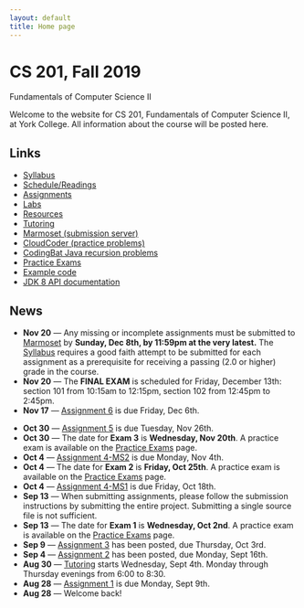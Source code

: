 ```yaml
---
layout: default
title: Home page
---
```


# CS 201, Fall 2019

<div id="subtitle">Fundamentals of Computer Science II</div>

Welcome to the website for CS 201, Fundamentals of Computer Science II, at York College.  All information about the course will be posted here.

## Links

* [Syllabus](syllabus.html)
* [Schedule/Readings](schedule.html)
* [Assignments](assign/index.html)
* [Labs](labs/index.html)
* [Resources](resources/index.html)
* [Tutoring](tutoring.html)
* [Marmoset (submission server)](https://cs.ycp.edu/marmoset)
* [CloudCoder (practice problems)](https://cs.ycp.edu/cloudcoder)
* [CodingBat Java recursion problems](http://codingbat.com/java/Recursion-1)
* [Practice Exams](practice/index.html)
* [Example code](examples/index.html)
* [JDK 8 API documentation](https://docs.oracle.com/javase/8/docs/api/)

## News
<!-- commented out future news
-->

* **Nov 20** &mdash; Any missing or incomplete assignments must be submitted to [Marmoset](https://cs.ycp.edu/marmoset) by **Sunday, Dec 8th, by 11:59pm at the very latest.** The [Syllabus](syllabus.html) requires a good faith attempt to be submitted for each assignment as a prerequisite for receiving a passing (2.0 or higher) grade in the course.
* **Nov 20** &mdash; The **FINAL EXAM** is scheduled for Friday, December 13th: section 101 from 10:15am to 12:15pm, section 102 from 12:45pm to 2:45pm.
* **Nov 17** &mdash; [Assignment 6](assign/assign06.html) is due Friday, Dec 6th.

<!-- didn't do this for Fall 2019
* **Oct 18** &mdash; Two practice problems for Exam 2 have been posted to [CloudCoder](https://cs.ycp.edu/cloudcoder). I will be posting additional practice problems as time allows.
-->

* **Oct 30** &mdash; [Assignment 5](assign/assign05.html) is due Tuesday, Nov 26th.
* **Oct 30** &mdash; The date for **Exam 3** is **Wednesday, Nov 20th**.  A practice exam is available on the [Practice Exams](practice/index.html) page.
* **Oct 4**  &mdash; [Assignment 4-MS2](assign/assign04.html) is due Monday, Nov 4th.
* **Oct 4** &mdash; The date for **Exam 2** is **Friday, Oct 25th**.  A practice exam is available on the [Practice Exams](practice/index.html) page.
* **Oct 4**  &mdash; [Assignment 4-MS1](assign/assign04.html) is due Friday, Oct 18th.
* **Sep 13** &mdash; When submitting assignments, please follow the submission instructions by submitting the entire project.  Submitting a single source file is not sufficient.
* **Sep 13** &mdash; The date for **Exam 1** is **Wednesday, Oct 2nd**.  A practice exam is available on the [Practice Exams](practice/index.html) page.
* **Sep 9**  &mdash; [Assignment 3](assign/assign03.html) has been posted, due Thursday, Oct 3rd.
* **Sep 4**  &mdash; [Assignment 2](assign/assign02.html) has been posted, due Monday, Sept 16th.
* **Aug 30** &mdash; [Tutoring](tutoring.html) starts Wednesday, Sept 4th.  Monday through Thursday evenings from 6:00 to 8:30.
* **Aug 28** &mdash; [Assignment 1](assign/assign01.html) is due Monday, Sept 9th.
* **Aug 28** &mdash; Welcome back!
